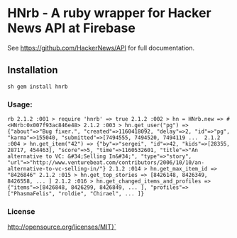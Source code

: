 # HNrb - A ruby wrapper for Hacker News API at Firebase

See https://github.com/HackerNews/API for full documentation.

## Installation

``sh
gem install hnrb 
``

### Usage:

``rb
2.1.2 :001 > require 'hnrb'
 => true
2.1.2 :002 > hn = HNrb.new
 => #<HNrb:0x007f93ac846e48>
2.1.2 :003 > hn.get_user("pg")
 => {"about"=>"Bug fixer.", "created"=>1160418092, "delay"=>2, "id"=>"pg", "karma"=>155040, "submitted"=>[7494555, 7494520, 7494119 ... 
2.1.2 :004 > hn.get_item("42")
 => {"by"=>"sergei", "id"=>42, "kids"=>[28355, 28717, 454463], "score"=>5, "time"=>1160532601, "title"=>"An alternative to VC: &#34;Selling In&#34;", "type"=>"story", "url"=>"http://www.venturebeat.com/contributors/2006/10/10/an-alternative-to-vc-selling-in/"}
2.1.2 :014 > hn.get_max_item_id
 => "8426846"
2.1.2 :015 > hn.get_top_stories
 => [8426148, 8426349, 8426558, ... ]
2.1.2 :016 > hn.get_changed_items_and_profiles
 => {"items"=>[8426848, 8426299, 8426849, ... ], "profiles"=>["PhasmaFelis", "roldie", "Chirael", ... ]}
``

### License

http://opensource.org/licenses/MIT}`

